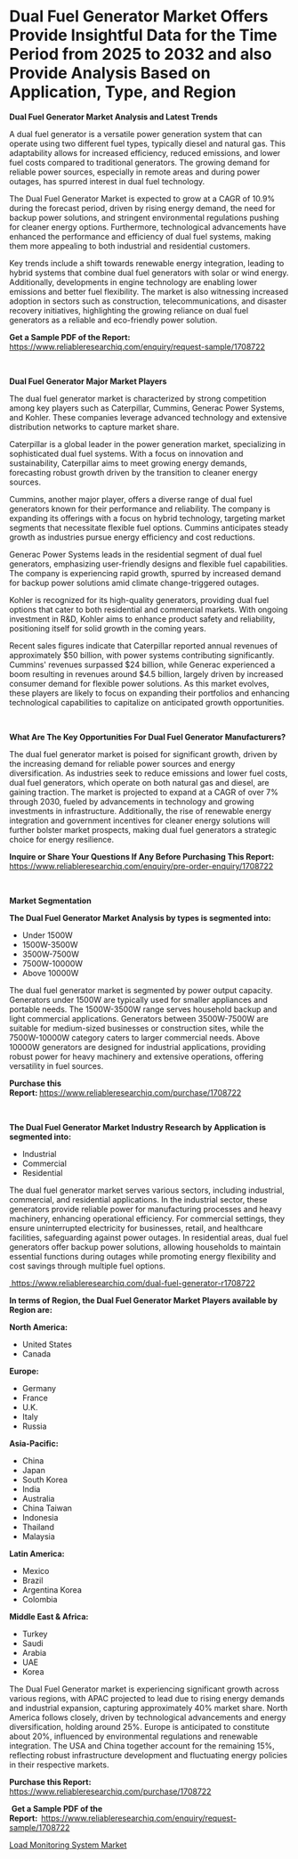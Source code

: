 <p><h1>Dual Fuel Generator Market Offers Provide Insightful Data for the Time Period from 2025 to 2032 and also Provide Analysis Based on Application, Type, and Region</h1></p><p><strong>Dual Fuel Generator Market Analysis and Latest Trends</strong></p>
<p><p>A dual fuel generator is a versatile power generation system that can operate using two different fuel types, typically diesel and natural gas. This adaptability allows for increased efficiency, reduced emissions, and lower fuel costs compared to traditional generators. The growing demand for reliable power sources, especially in remote areas and during power outages, has spurred interest in dual fuel technology.</p><p>The Dual Fuel Generator Market is expected to grow at a CAGR of 10.9% during the forecast period, driven by rising energy demand, the need for backup power solutions, and stringent environmental regulations pushing for cleaner energy options. Furthermore, technological advancements have enhanced the performance and efficiency of dual fuel systems, making them more appealing to both industrial and residential customers.</p><p>Key trends include a shift towards renewable energy integration, leading to hybrid systems that combine dual fuel generators with solar or wind energy. Additionally, developments in engine technology are enabling lower emissions and better fuel flexibility. The market is also witnessing increased adoption in sectors such as construction, telecommunications, and disaster recovery initiatives, highlighting the growing reliance on dual fuel generators as a reliable and eco-friendly power solution.</p></p>
<p><strong>Get a Sample PDF of the Report:&nbsp;</strong> <a href="https://www.reliableresearchiq.com/enquiry/request-sample/1708722?utm_campaign=2243&utm_medium=2&utm_source=Github&utm_content=ia&utm_term=16022025&utm_id=dual-fuel-generator">https://www.reliableresearchiq.com/enquiry/request-sample/1708722</a></p>
<p>&nbsp;</p>
<p><strong>Dual Fuel Generator Major Market Players</strong></p>
<p><p>The dual fuel generator market is characterized by strong competition among key players such as Caterpillar, Cummins, Generac Power Systems, and Kohler. These companies leverage advanced technology and extensive distribution networks to capture market share. </p><p>Caterpillar is a global leader in the power generation market, specializing in sophisticated dual fuel systems. With a focus on innovation and sustainability, Caterpillar aims to meet growing energy demands, forecasting robust growth driven by the transition to cleaner energy sources.</p><p>Cummins, another major player, offers a diverse range of dual fuel generators known for their performance and reliability. The company is expanding its offerings with a focus on hybrid technology, targeting market segments that necessitate flexible fuel options. Cummins anticipates steady growth as industries pursue energy efficiency and cost reductions.</p><p>Generac Power Systems leads in the residential segment of dual fuel generators, emphasizing user-friendly designs and flexible fuel capabilities. The company is experiencing rapid growth, spurred by increased demand for backup power solutions amid climate change-triggered outages.</p><p>Kohler is recognized for its high-quality generators, providing dual fuel options that cater to both residential and commercial markets. With ongoing investment in R&D, Kohler aims to enhance product safety and reliability, positioning itself for solid growth in the coming years.</p><p>Recent sales figures indicate that Caterpillar reported annual revenues of approximately $50 billion, with power systems contributing significantly. Cummins' revenues surpassed $24 billion, while Generac experienced a boom resulting in revenues around $4.5 billion, largely driven by increased consumer demand for flexible power solutions. As this market evolves, these players are likely to focus on expanding their portfolios and enhancing technological capabilities to capitalize on anticipated growth opportunities.</p></p>
<p>&nbsp;</p>
<p><strong>What Are The Key Opportunities For Dual Fuel Generator Manufacturers?</strong></p>
<p><p>The dual fuel generator market is poised for significant growth, driven by the increasing demand for reliable power sources and energy diversification. As industries seek to reduce emissions and lower fuel costs, dual fuel generators, which operate on both natural gas and diesel, are gaining traction. The market is projected to expand at a CAGR of over 7% through 2030, fueled by advancements in technology and growing investments in infrastructure. Additionally, the rise of renewable energy integration and government incentives for cleaner energy solutions will further bolster market prospects, making dual fuel generators a strategic choice for energy resilience.</p></p>
<p><strong>Inquire or Share Your Questions If Any Before Purchasing This Report:</strong> <a href="https://www.reliableresearchiq.com/enquiry/pre-order-enquiry/1708722?utm_campaign=2243&utm_medium=2&utm_source=Github&utm_content=ia&utm_term=16022025&utm_id=dual-fuel-generator">https://www.reliableresearchiq.com/enquiry/pre-order-enquiry/1708722</a></p>
<p>&nbsp;</p>
<p><strong>Market Segmentation</strong></p>
<p><strong>The Dual Fuel Generator Market Analysis by types is segmented into:</strong></p>
<p><ul><li>Under 1500W</li><li>1500W-3500W</li><li>3500W-7500W</li><li>7500W-10000W</li><li>Above 10000W</li></ul></p>
<p><p>The dual fuel generator market is segmented by power output capacity. Generators under 1500W are typically used for smaller appliances and portable needs. The 1500W-3500W range serves household backup and light commercial applications. Generators between 3500W-7500W are suitable for medium-sized businesses or construction sites, while the 7500W-10000W category caters to larger commercial needs. Above 10000W generators are designed for industrial applications, providing robust power for heavy machinery and extensive operations, offering versatility in fuel sources.</p></p>
<p><strong>Purchase this Report:&nbsp;</strong><a href="https://www.reliableresearchiq.com/purchase/1708722?utm_campaign=2243&utm_medium=2&utm_source=Github&utm_content=ia&utm_term=16022025&utm_id=dual-fuel-generator">https://www.reliableresearchiq.com/purchase/1708722</a></p>
<p>&nbsp;</p>
<p><strong>The Dual Fuel Generator Market Industry Research by Application is segmented into:</strong></p>
<p><ul><li>Industrial</li><li>Commercial</li><li>Residential</li></ul></p>
<p><p>The dual fuel generator market serves various sectors, including industrial, commercial, and residential applications. In the industrial sector, these generators provide reliable power for manufacturing processes and heavy machinery, enhancing operational efficiency. For commercial settings, they ensure uninterrupted electricity for businesses, retail, and healthcare facilities, safeguarding against power outages. In residential areas, dual fuel generators offer backup power solutions, allowing households to maintain essential functions during outages while promoting energy flexibility and cost savings through multiple fuel options.</p></p>
<p><a href="https://www.reliableresearchiq.com/dual-fuel-generator-r1708722?utm_campaign=2243&utm_medium=2&utm_source=Github&utm_content=ia&utm_term=16022025&utm_id=dual-fuel-generator">&nbsp;https://www.reliableresearchiq.com/dual-fuel-generator-r1708722</a></p>
<p><strong>In terms of Region, the Dual Fuel Generator Market Players available by Region are:</strong></p>
<p>
    <p> <strong> North America: </strong>
        <ul>
            <li>United States</li>
            <li>Canada</li>
        </ul>
        </p> 
    <p> <strong> Europe: </strong>
        <ul>
            <li>Germany</li>
            <li>France</li>
            <li>U.K.</li>
            <li>Italy</li>
            <li>Russia</li>
        </ul>
        </p> 
    <p> <strong> Asia-Pacific: </strong>
        <ul>
            <li>China</li>
            <li>Japan</li>
            <li>South Korea</li>
            <li>India</li>
            <li>Australia</li>
            <li>China Taiwan</li>
            <li>Indonesia</li>
            <li>Thailand</li>
            <li>Malaysia</li>
        </ul>
        </p> 
    <p> <strong> Latin America: </strong>
        <ul>
            <li>Mexico</li>
            <li>Brazil</li>
            <li>Argentina Korea</li>
            <li>Colombia</li>
        </ul>
        </p> 
    <p> <strong> Middle East & Africa: </strong>
        <ul>
            <li>Turkey</li>
            <li>Saudi</li>
            <li>Arabia</li>
            <li>UAE</li>
            <li>Korea</li>
        </ul>
    </p>
    </p>
<p><p>The Dual Fuel Generator market is experiencing significant growth across various regions, with APAC projected to lead due to rising energy demands and industrial expansion, capturing approximately 40% market share. North America follows closely, driven by technological advancements and energy diversification, holding around 25%. Europe is anticipated to constitute about 20%, influenced by environmental regulations and renewable integration. The USA and China together account for the remaining 15%, reflecting robust infrastructure development and fluctuating energy policies in their respective markets.</p></p>
<p><strong>Purchase this Report: </strong><a href="https://www.reliableresearchiq.com/purchase/1708722?utm_campaign=2243&utm_medium=2&utm_source=Github&utm_content=ia&utm_term=16022025&utm_id=dual-fuel-generator">https://www.reliableresearchiq.com/purchase/1708722</a></p>
<p>&nbsp;<strong>Get a Sample PDF of the Report:&nbsp;&nbsp;</strong><a href="https://www.reliableresearchiq.com/enquiry/request-sample/1708722?utm_campaign=2243&utm_medium=2&utm_source=Github&utm_content=ia&utm_term=16022025&utm_id=dual-fuel-generator">https://www.reliableresearchiq.com/enquiry/request-sample/1708722</a></p>
<p><strong></strong></p>
<p><p><a href="https://github.com/jerhoskinson197676/Market-Research-Report-List-1/blob/main/load-monitoring-system-market.md?utm_campaign=2243&utm_medium=2&utm_source=Github&utm_content=ia&utm_term=16022025&utm_id=dual-fuel-generator">Load Monitoring System Market</a></p></p>